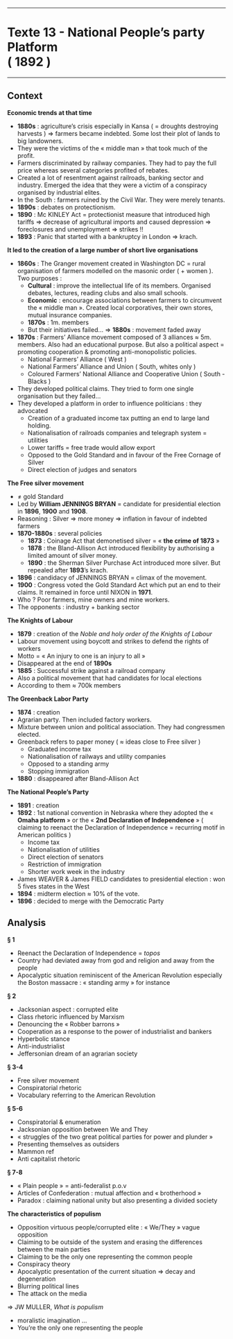 ***
# Texte 13 - National People’s party Platform <br>( 1892 )
***
## Context 

**Economic trends at that time**
- **1880s** : agriculture’s crisis especially in Kansa ( = droughts destroying harvests ) ⇒ farmers became indebted. Some lost their plot of lands to big landowners. 
- They were the victims of the « middle man » that took much of the profit. 
- Farmers discriminated by railway companies. They had to pay the full price whereas several categories profited of rebates. 
- Created a lot of resentment against railroads, banking sector and industry. Emerged the idea that they were a victim of a conspiracy organised by industrial elites. 
- In the South : farmers ruined by the Civil War. They were merely tenants. 
- **1890s** : debates on protectionism.
- **1890** : Mc KINLEY Act = protectionist measure that introduced high tariffs ⇒ decrease of agricultural imports and caused depression ⇒ foreclosures and unemployment ⇒ strikes !! 
- **1893** : Panic that started with a bankruptcy in London ⇒ krach. 

**It led to the creation of a large number of short live organisations**
- **1860s** : The Granger movement created in Washington DC = rural organisation of farmers modelled on the masonic order ( + women ). Two purposes :
	- **Cultural** : improve the intellectual life of its members. Organised debates, lectures, reading clubs and also small schools. 
	- **Economic** : encourage associations between farmers to circumvent the « middle man ». Created local corporatives, their own stores, mutual insurance companies. 
	- **1870s** : 1m. members 
	- But their initiatives failed… ⇒ **1880s** : movement faded away
- **1870s** : Farmers’ Alliance movement composed of 3 alliances ≈ 5m. members. Also had an educational purpose. But also a political aspect = promoting cooperation & promoting anti-monopolistic policies.
	- National Farmers’ Alliance ( West )
	- National Farmers’ Alliance and Union ( South, whites only )
	- Coloured Farmers’ National Alliance and Cooperative Union ( South - Blacks )
- They developed political claims. They tried to form one single organisation but they failed…
- They developed a platform in order to influence politicians : they advocated 
	- Creation of a graduated income tax putting an end to large land holding. 
	- Nationalisation of railroads companies and telegraph system = utilities 
	- Lower tariffs = free trade would allow export 
	- Opposed to the Gold Standard and in favour of the Free Cornage of Silver
	- Direct election of judges and senators 

**The Free silver movement**
- ≠ gold Standard 
- Led by **William JENNINGS BRYAN** = candidate for presidential election in **1896**, **1900** and **1908**. 
- Reasoning : Silver ⇒ more money ⇒ inflation in favour of indebted farmers 
- **1870-1880s** : several policies 
	- **1873** : Coinage Act that demonetised silver = « **the crime of 1873** »
	- **1878** : the Bland-Allison Act introduced flexibility by authorising a limited amount of silver money. 
	- **1890** : the Sherman Silver Purchase Act introduced more silver. But repealed after **1893**’s krach. 
- **1896** : candidacy of JENNINGS BRYAN = climax of the movement. 
- **1900** : Congress voted the Gold Standard Act which put an end to their claims. It remained in force until NIXON in **1971**. 
- Who ? Poor farmers, mine owners and mine workers. 
- The opponents : industry + banking sector 

**The Knights of Labour** 
- **1879** : creation of the *Noble and holy order of the Knights of Labour* 
- Labour movement using boycott and strikes to defend the rights of workers 
- Motto = « An injury to one is an injury to all »
- Disappeared at the end of **1890s** 
- **1885** : Successful strike against a railroad company 
- Also a political movement that had candidates for local elections 
- According to them ≈ 700k members 

**The Greenback Labor Party** 
- **1874** : creation 
- Agrarian party. Then included factory workers. 
- Mixture between union and political association. They had congressmen elected. 
- Greenback refers to paper money ( ≈ ideas close to Free silver )
	- Graduated income tax 
	- Nationalisation of railways and utility companies 
	- Opposed to a standing army 
	- Stopping immigration
- **1880** : disappeared after Bland-Allison Act

**The National People’s Party**
- **1891** : creation 
- **1892** : 1st national convention in Nebraska where they adopted the « **Omaha platform** » or the « **2nd Declaration of Independence** » ( claiming to reenact the Declaration of Independence = recurring motif in American politics )
	- Income tax
	- Nationalisation of utilities 
	- Direct election of senators 
	- Restriction of immigration 
	- Shorter work week in the industry 
- James WEAVER & James FIELD candidates to presidential election : won 5 fives states in the West 
- **1894** : midterm election ≈ 10% of the vote. 
- **1896** : decided to merge with the Democratic Party 

## Analysis 

**§ 1** 

- Reenact the Declaration of Independence = *topos* 
- Country had deviated away from god and religion and away from the people 
- Apocalyptic situation reminiscent of the American Revolution especially the Boston massacre : « standing army » for instance 

**§ 2** 

- Jacksonian aspect : corrupted elite 
- Class rhetoric influenced by Marxism
- Denouncing the « Robber barrons »
- Cooperation as a response to the power of industrialist and bankers 
- Hyperbolic stance 
- Anti-industrialist 
- Jeffersonian dream of an agrarian society 

**§ 3-4**

- Free silver movement 
- Conspiratorial rhetoric 
- Vocabulary referring to the American Revolution 

**§ 5-6**

- Conspiratorial & enumeration 
- Jacksonian opposition between We and They 
- « struggles of the two great political parties for power and plunder »
- Presenting themselves as outsiders
- Mammon ref 
- Anti capitalist rhetoric 

**§ 7-8** 

- « Plain people » = anti-federalist p.o.v 
- Articles of Confederation : mutual affection and « brotherhood » 
- Paradox : claiming national unity but also presenting a divided society 

**The characteristics of populism**
- Opposition virtuous people/corrupted elite : « We/They » vague opposition
- Claiming to be outside of the system and erasing the differences between the main parties 
- Claiming to be the only one representing the common people 
- Conspiracy theory
- Apocalyptic presentation of the current situation ⇒ decay and degeneration 
- Blurring political lines 
- The attack on the media 

⇒ JW MULLER, *What is populism* 
- moralistic imagination … 
- You’re the only one representing the people 





